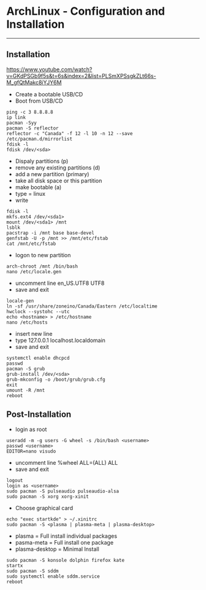 # ArchLinux - Configuration and Installation
-----

## Installation
https://www.youtube.com/watch?v=GKdPSGb9f5s&t=6s&index=2&list=PLSmXPSsgkZLt66s-M_gfQtMakc8iYJY6M

- Create a bootable USB/CD
- Boot from USB/CD

```
ping -c 3 8.8.8.8
ip link
pacman -Syy
pacman -S reflector
reflector -c "Canada" -f 12 -l 10 -n 12 --save /etc/pacman.d/mirrorlist
fdisk -l
fdisk /dev/<sda>
```
- Dispaly partitions (p)
- remove any existing partitions (d)
- add a new partition (primary)
- take all disk space or this partition
- make bootable (a)
- type = linux
- write

```
fdisk -l
mkfs.ext4 /dev/<sda1>
mount /dev/<sda1> /mnt
lsblk
pacstrap -i /mnt base base-devel
genfstab -U -p /mnt >> /mnt/etc/fstab
cat /mnt/etc/fstab
```
- logon to new partition

```
arch-chroot /mnt /bin/bash
nano /etc/locale.gen
```
- uncomment line en_US.UTF8 UTF8
- save and exit

```
locale-gen
ln -sf /usr/share/zoneino/Canada/Eastern /etc/localtime
hwclock --systohc --utc
echo <hostname> > /etc/hostname
nano /etc/hosts
```
- insert new line
- type 127.0.0.1 localhost.localdomain <hostname>
- save and exit
```
systemctl enable dhcpcd
passwd
pacman -S grub
grub-install /dev/<sda>
grub-mkconfig -o /boot/grub/grub.cfg
exit
umount -R /mnt
reboot
```

## Post-Installation
- login as root

```
useradd -m -g users -G wheel -s /bin/bash <username>
passwd <username>
EDITOR=nano visudo
```
- uncomment line  %wheel ALL=(ALL) ALL
- save and exit

```
logout
login as <username>
sudo pacman -S pulseaudio pulseaudio-alsa
sudo pacman -S xorg xorg-xinit
```
- Choose graphical card <Integrated>

```
echo "exec startkde" > ~/.xinitrc
sudo pacman -S <plasma | plasma-meta | plasma-desktop>
```
- plasma = Full install individual packages
- pasma-meta = Full install one package
- plasma-desktop = Minimal Install

```
sudo pacman -S konsole dolphin firefox kate
startx
sudo pacman -S sddm
sudo systemctl enable sddm.service
reboot
```
